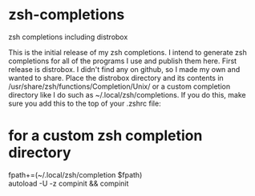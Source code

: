 # zsh-completions
zsh completions including distrobox

This is the initial release of my zsh completions. I intend to generate zsh completions for all of the programs I use and publish them here. First release is distrobox. I didn't find any on github, so I made my own and wanted to share. Place the distrobox directory and its contents in /usr/share/zsh/functions/Completion/Unix/ or a custom completion directory like I do such as ~/.local/zsh/completions. If you do this, make sure you add this to the top of your .zshrc file:

# for a custom zsh completion directory

fpath+=(~/.local/zsh/completion $fpath)\
autoload -U -z compinit && compinit

